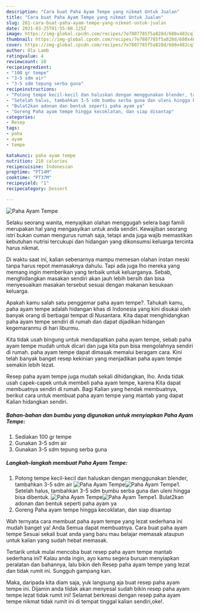 ```yaml
---
description: "Cara buat Paha Ayam Tempe yang nikmat Untuk Jualan"
title: "Cara buat Paha Ayam Tempe yang nikmat Untuk Jualan"
slug: 261-cara-buat-paha-ayam-tempe-yang-nikmat-untuk-jualan
date: 2021-03-25T01:55:08.125Z
image: https://img-global.cpcdn.com/recipes/7e7807785f5a828d/680x482cq70/paha-ayam-tempe-foto-resep-utama.jpg
thumbnail: https://img-global.cpcdn.com/recipes/7e7807785f5a828d/680x482cq70/paha-ayam-tempe-foto-resep-utama.jpg
cover: https://img-global.cpcdn.com/recipes/7e7807785f5a828d/680x482cq70/paha-ayam-tempe-foto-resep-utama.jpg
author: Ola Lamb
ratingvalue: 4
reviewcount: 10
recipeingredient:
- "100 gr tempe"
- "3-5 sdm air"
- "3-5 sdm tepung serba guna"
recipeinstructions:
- "Potong tempe kecil-kecil dan haluskan dengan menggunakan blender, tambahkan 3-5 sdm air"
- "Setelah halus, tambahkan 3-5 sdm bumbu serba guna dan uleni hingga bisa dibentuk."
- "Bulat2kan adonan dan bentuk seperti paha ayam ya"
- "Goreng Paha ayam tempe hingga kecoklatan, dan siap disantap"
categories:
- Resep
tags:
- paha
- ayam
- tempe

katakunci: paha ayam tempe 
nutrition: 210 calories
recipecuisine: Indonesian
preptime: "PT14M"
cooktime: "PT37M"
recipeyield: "1"
recipecategory: Dessert

---
```



![Paha Ayam Tempe](https://img-global.cpcdn.com/recipes/7e7807785f5a828d/680x482cq70/paha-ayam-tempe-foto-resep-utama.jpg)

Selaku seorang wanita, menyajikan olahan menggugah selera bagi famili merupakan hal yang mengasyikan untuk anda sendiri. Kewajiban seorang istri bukan cuman mengurus rumah saja, tetapi anda juga wajib memastikan kebutuhan nutrisi tercukupi dan hidangan yang dikonsumsi keluarga tercinta harus nikmat.

Di waktu  saat ini, kalian sebenarnya mampu memesan olahan instan meski tanpa harus repot memasaknya dahulu. Tapi ada juga lho mereka yang memang ingin memberikan yang terbaik untuk keluarganya. Sebab, menghidangkan masakan sendiri akan jauh lebih bersih dan bisa menyesuaikan masakan tersebut sesuai dengan makanan kesukaan keluarga. 



Apakah kamu salah satu penggemar paha ayam tempe?. Tahukah kamu, paha ayam tempe adalah hidangan khas di Indonesia yang kini disukai oleh banyak orang di berbagai tempat di Nusantara. Kita dapat menghidangkan paha ayam tempe sendiri di rumah dan dapat dijadikan hidangan kegemaranmu di hari liburmu.

Kita tidak usah bingung untuk mendapatkan paha ayam tempe, sebab paha ayam tempe mudah untuk dicari dan juga kita pun bisa mengolahnya sendiri di rumah. paha ayam tempe dapat dimasak memalui beragam cara. Kini telah banyak banget resep kekinian yang menjadikan paha ayam tempe semakin lebih lezat.

Resep paha ayam tempe juga mudah sekali dihidangkan, lho. Anda tidak usah capek-capek untuk membeli paha ayam tempe, karena Kita dapat membuatnya sendiri di rumah. Bagi Kalian yang hendak membuatnya, berikut cara untuk membuat paha ayam tempe yang mantab yang dapat Kalian hidangkan sendiri.

<!--inarticleads1-->

##### Bahan-bahan dan bumbu yang digunakan untuk menyiapkan Paha Ayam Tempe:

1. Sediakan 100 gr tempe
1. Gunakan 3-5 sdm air
1. Gunakan 3-5 sdm tepung serba guna




<!--inarticleads2-->

##### Langkah-langkah membuat Paha Ayam Tempe:

1. Potong tempe kecil-kecil dan haluskan dengan menggunakan blender, tambahkan 3-5 sdm air
<img src="https://img-global.cpcdn.com/steps/9a33081acdec5564/160x128cq70/paha-ayam-tempe-langkah-memasak-1-foto.jpg" alt="Paha Ayam Tempe"><img src="https://img-global.cpcdn.com/steps/7c82455ac1fbba83/160x128cq70/paha-ayam-tempe-langkah-memasak-1-foto.jpg" alt="Paha Ayam Tempe">1. Setelah halus, tambahkan 3-5 sdm bumbu serba guna dan uleni hingga bisa dibentuk.
<img src="https://img-global.cpcdn.com/steps/2049fe394e768442/160x128cq70/paha-ayam-tempe-langkah-memasak-2-foto.jpg" alt="Paha Ayam Tempe"><img src="https://img-global.cpcdn.com/steps/efbfed0b7dd09a7a/160x128cq70/paha-ayam-tempe-langkah-memasak-2-foto.jpg" alt="Paha Ayam Tempe">1. Bulat2kan adonan dan bentuk seperti paha ayam ya
1. Goreng Paha ayam tempe hingga kecoklatan, dan siap disantap




Wah ternyata cara membuat paha ayam tempe yang lezat sederhana ini mudah banget ya! Anda Semua dapat membuatnya. Cara buat paha ayam tempe Sesuai sekali buat anda yang baru mau belajar memasak ataupun untuk kalian yang sudah hebat memasak.

Tertarik untuk mulai mencoba buat resep paha ayam tempe mantab sederhana ini? Kalau anda ingin, ayo kamu segera buruan menyiapkan peralatan dan bahannya, lalu bikin deh Resep paha ayam tempe yang lezat dan tidak rumit ini. Sungguh gampang kan. 

Maka, daripada kita diam saja, yuk langsung aja buat resep paha ayam tempe ini. Dijamin anda tiidak akan menyesal sudah bikin resep paha ayam tempe lezat tidak rumit ini! Selamat berkreasi dengan resep paha ayam tempe nikmat tidak rumit ini di tempat tinggal kalian sendiri,oke!.

